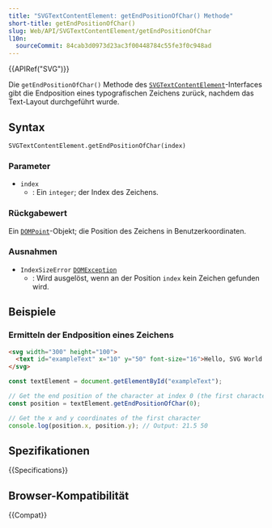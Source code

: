 ```yaml
---
title: "SVGTextContentElement: getEndPositionOfChar() Methode"
short-title: getEndPositionOfChar()
slug: Web/API/SVGTextContentElement/getEndPositionOfChar
l10n:
  sourceCommit: 84cab3d0973d23ac3f00448784c55fe3f0c948ad
---
```


{{APIRef("SVG")}}

Die `getEndPositionOfChar()` Methode des [`SVGTextContentElement`](/de/docs/Web/API/SVGTextContentElement)-Interfaces gibt die Endposition eines typografischen Zeichens zurück, nachdem das Text-Layout durchgeführt wurde.

## Syntax

```js-nolint
SVGTextContentElement.getEndPositionOfChar(index)
```

### Parameter

- `index`
  - : Ein `integer`; der Index des Zeichens.

### Rückgabewert

Ein [`DOMPoint`](/de/docs/Web/API/DOMPoint)-Objekt; die Position des Zeichens in Benutzerkoordinaten.

### Ausnahmen

- `IndexSizeError` [`DOMException`](/de/docs/Web/API/DOMException)
  - : Wird ausgelöst, wenn an der Position `index` kein Zeichen gefunden wird.

## Beispiele

### Ermitteln der Endposition eines Zeichens

```html
<svg width="300" height="100">
  <text id="exampleText" x="10" y="50" font-size="16">Hello, SVG World!</text>
</svg>
```

```js
const textElement = document.getElementById("exampleText");

// Get the end position of the character at index 0 (the first character)
const position = textElement.getEndPositionOfChar(0);

// Get the x and y coordinates of the first character
console.log(position.x, position.y); // Output: 21.5 50
```

## Spezifikationen

{{Specifications}}

## Browser-Kompatibilität

{{Compat}}
